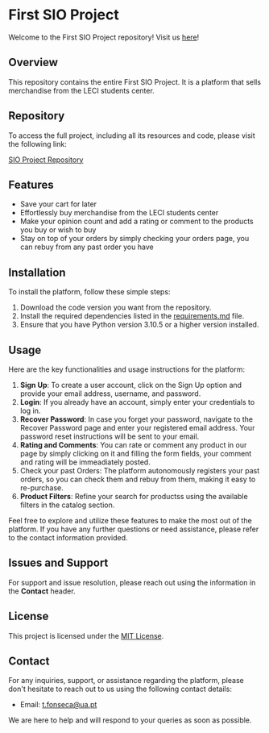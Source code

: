# First SIO Project

Welcome to the First SIO Project repository! Visit us [here](https://www.financialtipeco.online)!

## Overview

This repository contains the entire First SIO Project. It is a platform that sells merchandise from the LECI students center.

## Repository

To access the full project, including all its resources and code, please visit the following link:

[SIO Project Repository](https://github.com/detiuaveiro/1st-project-group_10)

## Features

- Save your cart for later
- Effortlessly buy merchandise from the LECI students center
- Make your opinion count and add a rating or comment to the products you buy or wish to buy
- Stay on top of your orders by simply checking your orders page, you can rebuy from any past order you have

## Installation

To install the platform, follow these simple steps:

1. Download the code version you want from the repository.
2. Install the required dependencies listed in the [requirements.md](https://github.com/Projeto-ECO/Project-ECO/blob/main/requirements.md) file.
3. Ensure that you have Python version 3.10.5 or a higher version installed.

## Usage

Here are the key functionalities and usage instructions for the platform:

1. **Sign Up**: To create a user account, click on the Sign Up option and provide your email address, username, and password.
2. **Login**: If you already have an account, simply enter your credentials to log in.
3. **Recover Password**: In case you forget your password, navigate to the Recover Password page and enter your registered email address. Your password reset instructions will be sent to your email.
4. **Rating and Comments**: You can rate or comment any product in our page by simply clicking on it and filling the form fields, your comment and rating will be immeadiately posted.
5. Check your past Orders: The platform autonomously registers your past orders, so you can check them and rebuy from them, making it easy to re-purchase.
6. **Product Filters**: Refine your search for productss  using the available filters in the catalog section.

Feel free to explore and utilize these features to make the most out of the platform. If you have any further questions or need assistance, please refer to the contact information provided.

## Issues and Support

For support and issue resolution, please reach out using the information in the **Contact** header.

## License

This project is licensed under the [MIT License](LICENSE).

## Contact

For any inquiries, support, or assistance regarding the platform, please don't hesitate to reach out to us using the following contact details:

* Email: [t.fonseca@ua.pt](mailto:t.fonseca@ua.pt)

We are here to help and will respond to your queries as soon as possible.
